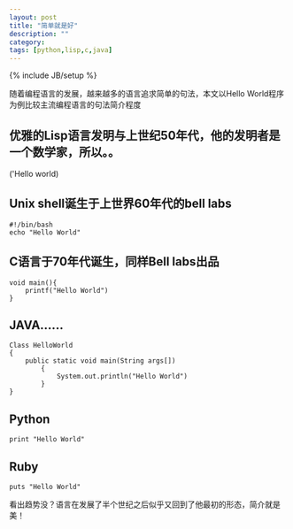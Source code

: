 ```yaml
---
layout: post
title: "简单就是好"
description: ""
category: 
tags: [python,lisp,c,java]
---
```

{% include JB/setup %}

随着编程语言的发展，越来越多的语言追求简单的句法，本文以Hello World程序为例比较主流编程语言的句法简介程度

优雅的Lisp语言发明与上世纪50年代，他的发明者是一个数学家，所以。。
------

   ('Hello world)
	
Unix shell诞生于上世界60年代的bell labs
------

	#!/bin/bash
	echo "Hello World"
	
	
C语言于70年代诞生，同样Bell labs出品
------

    void main(){
		printf("Hello World")
	}

JAVA......
------

    Class HelloWorld
	{
		public static void main(String args[])
			{
				System.out.println("Hello World")
			}
	}
	
Python
------

	print "Hello World"
	
Ruby
-----

	puts "Hello World"
	
	
看出趋势没？语言在发展了半个世纪之后似乎又回到了他最初的形态，简介就是美！
	
	

